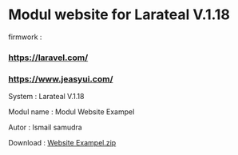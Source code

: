 # Modul website for Larateal V.1.18

firmwork : 
### https://laravel.com/
### https://www.jeasyui.com/

System : Larateal V.1.18

Modul name : Modul Website Exampel

Autor : Ismail samudra

Download : [Website Exampel.zip](https://github.com/laratealcorp/modul_web/files/10972897/Website.Exampel.zip)

